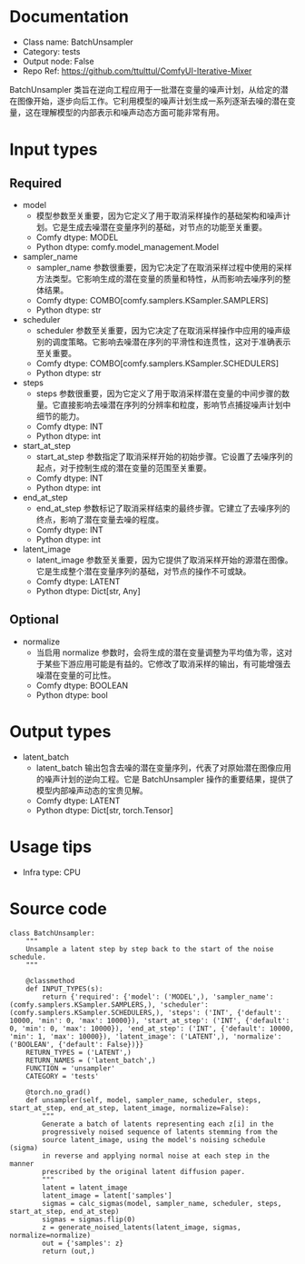 # Documentation
- Class name: BatchUnsampler
- Category: tests
- Output node: False
- Repo Ref: https://github.com/ttulttul/ComfyUI-Iterative-Mixer

BatchUnsampler 类旨在逆向工程应用于一批潜在变量的噪声计划，从给定的潜在图像开始，逐步向后工作。它利用模型的噪声计划生成一系列逐渐去噪的潜在变量，这在理解模型的内部表示和噪声动态方面可能非常有用。

# Input types
## Required
- model
    - 模型参数至关重要，因为它定义了用于取消采样操作的基础架构和噪声计划。它是生成去噪潜在变量序列的基础，对节点的功能至关重要。
    - Comfy dtype: MODEL
    - Python dtype: comfy.model_management.Model
- sampler_name
    - sampler_name 参数很重要，因为它决定了在取消采样过程中使用的采样方法类型。它影响生成的潜在变量的质量和特性，从而影响去噪序列的整体结果。
    - Comfy dtype: COMBO[comfy.samplers.KSampler.SAMPLERS]
    - Python dtype: str
- scheduler
    - scheduler 参数至关重要，因为它决定了在取消采样操作中应用的噪声级别的调度策略。它影响去噪潜在序列的平滑性和连贯性，这对于准确表示至关重要。
    - Comfy dtype: COMBO[comfy.samplers.KSampler.SCHEDULERS]
    - Python dtype: str
- steps
    - steps 参数很重要，因为它定义了用于取消采样潜在变量的中间步骤的数量。它直接影响去噪潜在序列的分辨率和粒度，影响节点捕捉噪声计划中细节的能力。
    - Comfy dtype: INT
    - Python dtype: int
- start_at_step
    - start_at_step 参数指定了取消采样开始的初始步骤。它设置了去噪序列的起点，对于控制生成的潜在变量的范围至关重要。
    - Comfy dtype: INT
    - Python dtype: int
- end_at_step
    - end_at_step 参数标记了取消采样结束的最终步骤。它建立了去噪序列的终点，影响了潜在变量去噪的程度。
    - Comfy dtype: INT
    - Python dtype: int
- latent_image
    - latent_image 参数至关重要，因为它提供了取消采样开始的源潜在图像。它是生成整个潜在变量序列的基础，对节点的操作不可或缺。
    - Comfy dtype: LATENT
    - Python dtype: Dict[str, Any]
## Optional
- normalize
    - 当启用 normalize 参数时，会将生成的潜在变量调整为平均值为零，这对于某些下游应用可能是有益的。它修改了取消采样的输出，有可能增强去噪潜在变量的可比性。
    - Comfy dtype: BOOLEAN
    - Python dtype: bool

# Output types
- latent_batch
    - latent_batch 输出包含去噪的潜在变量序列，代表了对原始潜在图像应用的噪声计划的逆向工程。它是 BatchUnsampler 操作的重要结果，提供了模型内部噪声动态的宝贵见解。
    - Comfy dtype: LATENT
    - Python dtype: Dict[str, torch.Tensor]

# Usage tips
- Infra type: CPU

# Source code
```
class BatchUnsampler:
    """
    Unsample a latent step by step back to the start of the noise schedule.
    """

    @classmethod
    def INPUT_TYPES(s):
        return {'required': {'model': ('MODEL',), 'sampler_name': (comfy.samplers.KSampler.SAMPLERS,), 'scheduler': (comfy.samplers.KSampler.SCHEDULERS,), 'steps': ('INT', {'default': 10000, 'min': 0, 'max': 10000}), 'start_at_step': ('INT', {'default': 0, 'min': 0, 'max': 10000}), 'end_at_step': ('INT', {'default': 10000, 'min': 1, 'max': 10000}), 'latent_image': ('LATENT',), 'normalize': ('BOOLEAN', {'default': False})}}
    RETURN_TYPES = ('LATENT',)
    RETURN_NAMES = ('latent_batch',)
    FUNCTION = 'unsampler'
    CATEGORY = 'tests'

    @torch.no_grad()
    def unsampler(self, model, sampler_name, scheduler, steps, start_at_step, end_at_step, latent_image, normalize=False):
        """
        Generate a batch of latents representing each z[i] in the
        progressively noised sequence of latents stemming from the
        source latent_image, using the model's noising schedule (sigma)
        in reverse and applying normal noise at each step in the manner
        prescribed by the original latent diffusion paper.
        """
        latent = latent_image
        latent_image = latent['samples']
        sigmas = calc_sigmas(model, sampler_name, scheduler, steps, start_at_step, end_at_step)
        sigmas = sigmas.flip(0)
        z = generate_noised_latents(latent_image, sigmas, normalize=normalize)
        out = {'samples': z}
        return (out,)
```